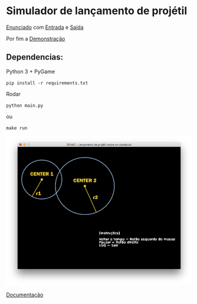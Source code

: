 # Simulador de lançamento de projétil

[Enunciado](enunciado.pdf) com [Entrada](entrada.txt) e [Saída](saida.txt)

Por fim a [Demonstração](https://youtu.be/R0Iu3LlgiOE)

## Dependencias: 

Python 3 + PyGame 

```
pip install -r requirements.txt
```

Rodar

```
python main.py
```
ou

```
make run
```

![](splash.png)

[Documentação](doc/pdf/api.pdf)
